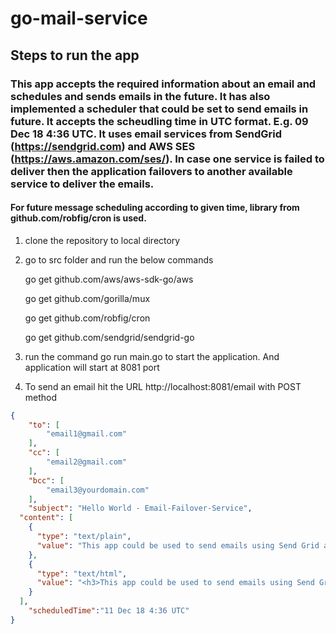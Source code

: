 # go-mail-service

## Steps to run the app

### This app accepts the required information about an email and schedules and sends emails in the future. It has also implemented a scheduler that could be set to send emails in future. It accepts the scheudling time in UTC format. E.g. 09 Dec 18 4:36 UTC. It uses email services from SendGrid (https://sendgrid.com) and AWS SES (https://aws.amazon.com/ses/). In case one service is failed to deliver then the application failovers to another available service to deliver the emails.

#### For future message scheduling according to given time, library from github.com/robfig/cron is used.

1. clone the repository to local directory
2. go to src folder and run the below commands

    go get github.com/aws/aws-sdk-go/aws

    go get github.com/gorilla/mux

    go get github.com/robfig/cron

    go get github.com/sendgrid/sendgrid-go

3. run the command go run main.go to start the application. And application will start at 8081 port

4. To send an email hit the URL http://localhost:8081/email with POST method

```json
{
    "to": [
        "email1@gmail.com"
    ],
    "cc": [
        "email2@gmail.com"
    ],
    "bcc": [
        "email3@yourdomain.com"
    ],
    "subject": "Hello World - Email-Failover-Service",
  "content": [
    {
      "type": "text/plain",
      "value": "This app could be used to send emails using Send Grid and AWS SES."
    },
    {
      "type": "text/html",
      "value": "<h3>This app could be used to send emails using Send Grid and AWS SES.</h3>"
    }
  ],
    "scheduledTime":"11 Dec 18 4:36 UTC"
}
```
